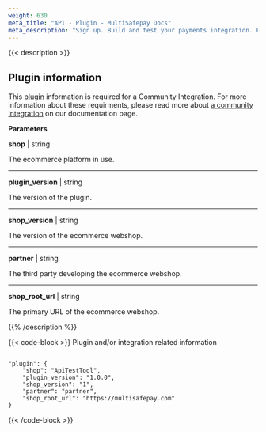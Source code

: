 ```yaml
---
weight: 630
meta_title: "API - Plugin - MultiSafepay Docs"
meta_description: "Sign up. Build and test your payments integration. Explore our products and services. Use our API Reference, SDKs, and wrappers. Get support."
---
```

{{< description >}}
## Plugin information

This [plugin](/faq/general/multisafepay-glossary/#plugin) information is required for a Community Integration. For more information about these requirments, please read more about [a community integration](/integrations/community) on our documentation page.

**Parameters**

__shop__ | string

 The ecommerce platform in use.

----------------
__plugin_version__ | string

The version of the plugin.

----------------
__shop_version__ | string

The version of the ecommerce webshop. 

----------------
__partner__ | string

The third party developing the ecommerce webshop. 

----------------
__shop_root_url__ | string

The primary URL of the ecommerce webshop.

{{% /description %}}

{{< code-block >}}
Plugin and/or integration related information

```shell 

"plugin": {
    "shop": "ApiTestTool",
    "plugin_version": "1.0.0",
    "shop_version": "1",
    "partner": "partner",
    "shop_root_url": "https://multisafepay.com"
}
 ```
{{< /code-block >}}
